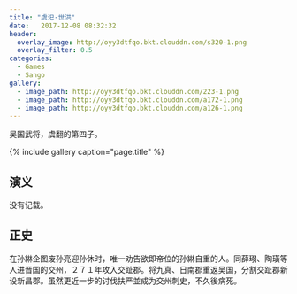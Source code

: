 ```yaml
---
title: "虞汜·世洪"
date:   2017-12-08 08:32:32
header:
  overlay_image: http://oyy3dtfqo.bkt.clouddn.com/s320-1.png
  overlay_filter: 0.5
categories:
  - Games
  - Sango
gallery:
  - image_path: http://oyy3dtfqo.bkt.clouddn.com/223-1.png
  - image_path: http://oyy3dtfqo.bkt.clouddn.com/a172-1.png
  - image_path: http://oyy3dtfqo.bkt.clouddn.com/a126-1.png
---
```


吴国武将，虞翻的第四子。

{% include gallery caption="page.title" %}

## 演义

没有记载。

## 正史

在孙綝企图废孙亮迎孙休时，唯一劝告欲即帝位的孙綝自重的人。同薛珝、陶璜等人进晋国的交州，２７１年攻入交趾郡。将九真、日南郡重返吴国，分割交趾郡新设新昌郡。虽然更近一步的讨伐扶严並成为交州刺史，不久後病死。